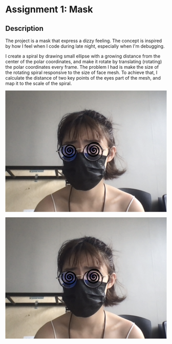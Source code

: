 # Assignment 1: Mask
## Description
The project is a mask that express a dizzy feeling. The concept is inspired by how I feel when I code during late night, especially when I'm debugging.

I create a spiral by drawing small ellipse with a growing distance from the center of the polar coordinates, and make it rotate by translating (rotating) the polar coordinates every frame. The problem I had is make the size of the rotating spiral responsive to the size of face mesh. To achieve that, I calculate the distance of two key points of the eyes part of the mesh, and map it to the scale of the spiral.


![image](mask.png)


[![](https://github.com/EffieSong/openframeworks/raw/master/Project_1_Final/mask.png)](https://editor.p5js.org/yunfeisong/sketches/Z6RqGcR4d)
